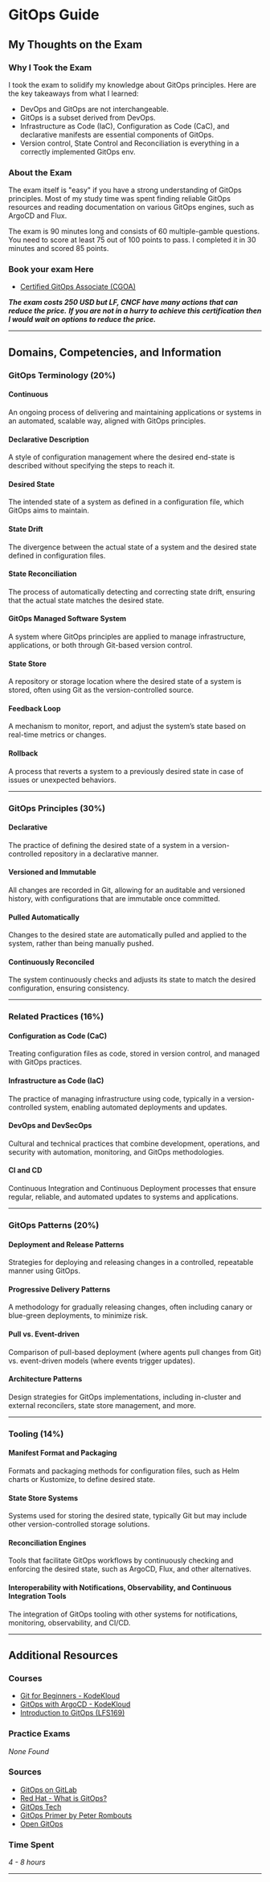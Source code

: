 # GitOps Guide

## My Thoughts on the Exam

### Why I Took the Exam
I took the exam to solidify my knowledge about GitOps principles. Here are the key takeaways from what I learned:

- DevOps and GitOps are not interchangeable.
- GitOps is a subset derived from DevOps.
- Infrastructure as Code (IaC), Configuration as Code (CaC), and declarative manifests are essential components of GitOps.
- Version control, State Control and Reconciliation is everything in a correctly implemented GitOps env. 

### About the Exam
The exam itself is "easy" if you have a strong understanding of GitOps principles. Most of my study time was spent finding reliable GitOps resources and reading documentation on various GitOps engines, such as ArgoCD and Flux.

The exam is 90 minutes long and consists of 60 multiple-gamble questions. You need to score at least 75 out of 100 points to pass. I completed it in 30 minutes and scored 85 points.

### Book your exam Here
- [Certified GitOps Associate (CGOA)](https://trainingportal.linuxfoundation.org/courses/certified-gitops-associate-cgoa)

***The exam costs 250 USD but LF, CNCF have many actions that can reduce the price.***
***If you are not in a hurry to achieve this certification then I would wait on options to reduce the price.***

---

## Domains, Competencies, and Information

### GitOps Terminology (20%)

#### Continuous
An ongoing process of delivering and maintaining applications or systems in an automated, scalable way, aligned with GitOps principles.

#### Declarative Description
A style of configuration management where the desired end-state is described without specifying the steps to reach it.

#### Desired State
The intended state of a system as defined in a configuration file, which GitOps aims to maintain.

#### State Drift
The divergence between the actual state of a system and the desired state defined in configuration files.

#### State Reconciliation
The process of automatically detecting and correcting state drift, ensuring that the actual state matches the desired state.

#### GitOps Managed Software System
A system where GitOps principles are applied to manage infrastructure, applications, or both through Git-based version control.

#### State Store
A repository or storage location where the desired state of a system is stored, often using Git as the version-controlled source.

#### Feedback Loop
A mechanism to monitor, report, and adjust the system’s state based on real-time metrics or changes.

#### Rollback
A process that reverts a system to a previously desired state in case of issues or unexpected behaviors.

---

### GitOps Principles (30%)

#### Declarative
The practice of defining the desired state of a system in a version-controlled repository in a declarative manner.

#### Versioned and Immutable
All changes are recorded in Git, allowing for an auditable and versioned history, with configurations that are immutable once committed.

#### Pulled Automatically
Changes to the desired state are automatically pulled and applied to the system, rather than being manually pushed.

#### Continuously Reconciled
The system continuously checks and adjusts its state to match the desired configuration, ensuring consistency.

---

### Related Practices (16%)

#### Configuration as Code (CaC)
Treating configuration files as code, stored in version control, and managed with GitOps practices.

#### Infrastructure as Code (IaC)
The practice of managing infrastructure using code, typically in a version-controlled system, enabling automated deployments and updates.

#### DevOps and DevSecOps
Cultural and technical practices that combine development, operations, and security with automation, monitoring, and GitOps methodologies.

#### CI and CD
Continuous Integration and Continuous Deployment processes that ensure regular, reliable, and automated updates to systems and applications.

---

### GitOps Patterns (20%)

#### Deployment and Release Patterns
Strategies for deploying and releasing changes in a controlled, repeatable manner using GitOps.

#### Progressive Delivery Patterns
A methodology for gradually releasing changes, often including canary or blue-green deployments, to minimize risk.

#### Pull vs. Event-driven
Comparison of pull-based deployment (where agents pull changes from Git) vs. event-driven models (where events trigger updates).

#### Architecture Patterns
Design strategies for GitOps implementations, including in-cluster and external reconcilers, state store management, and more.

---

### Tooling (14%)

#### Manifest Format and Packaging
Formats and packaging methods for configuration files, such as Helm charts or Kustomize, to define desired state.

#### State Store Systems
Systems used for storing the desired state, typically Git but may include other version-controlled storage solutions.

#### Reconciliation Engines
Tools that facilitate GitOps workflows by continuously checking and enforcing the desired state, such as ArgoCD, Flux, and other alternatives.

#### Interoperability with Notifications, Observability, and Continuous Integration Tools
The integration of GitOps tooling with other systems for notifications, monitoring, observability, and CI/CD.

---

## Additional Resources

### Courses
- [Git for Beginners - KodeKloud](https://learn.kodekloud.com/user/courses/git-for-beginners)
- [GitOps with ArgoCD - KodeKloud](https://learn.kodekloud.com/user/courses/gitops-with-argocd)
- [Introduction to GitOps (LFS169)](https://trainingportal.linuxfoundation.org/courses/introduction-to-gitops-lfs169)

### Practice Exams
*None Found*

### Sources
- [GitOps on GitLab](https://about.gitlab.com/topics/gitops/)
- [Red Hat - What is GitOps?](https://www.redhat.com/en/topics/devops/what-is-gitops)
- [GitOps Tech](https://www.gitops.tech/)
- [GitOps Primer by Peter Rombouts](https://peterrombouts.nl/2022/05/16/gitops-primer/)
- [Open GitOps](https://opengitops.dev/)

### Time Spent
*4 - 8 hours*

---